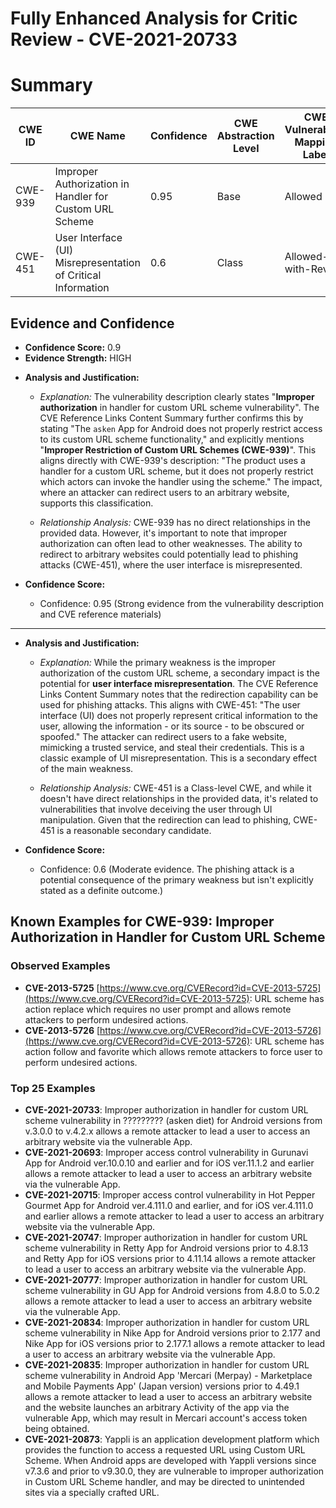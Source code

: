 # Fully Enhanced Analysis for Critic Review - CVE-2021-20733

# Summary
| CWE ID | CWE Name | Confidence | CWE Abstraction Level | CWE Vulnerability Mapping Label | CWE-Vulnerability Mapping Notes |
|---|---|---|---|---|---|
| CWE-939 | Improper Authorization in Handler for Custom URL Scheme | 0.95 | Base | Allowed | Primary CWE |
| CWE-451 | User Interface (UI) Misrepresentation of Critical Information | 0.6 | Class | Allowed-with-Review | Secondary Candidate |

## Evidence and Confidence

*   **Confidence Score:** 0.9
*   **Evidence Strength:** HIGH

- **Analysis and Justification:**  
  - *Explanation:* The vulnerability description clearly states "**Improper authorization** in handler for custom URL scheme vulnerability". The CVE Reference Links Content Summary further confirms this by stating "The `asken` App for Android does not properly restrict access to its custom URL scheme functionality," and explicitly mentions "**Improper Restriction of Custom URL Schemes (CWE-939)**". This aligns directly with CWE-939's description: "The product uses a handler for a custom URL scheme, but it does not properly restrict which actors can invoke the handler using the scheme." The impact, where an attacker can redirect users to an arbitrary website, supports this classification.
  
  - *Relationship Analysis:* CWE-939 has no direct relationships in the provided data. However, it's important to note that improper authorization can often lead to other weaknesses. The ability to redirect to arbitrary websites could potentially lead to phishing attacks (CWE-451), where the user interface is misrepresented.

- **Confidence Score:**  
  - Confidence: 0.95 (Strong evidence from the vulnerability description and CVE reference materials)

---
- **Analysis and Justification:**  
  - *Explanation:* While the primary weakness is the improper authorization of the custom URL scheme, a secondary impact is the potential for **user interface misrepresentation**. The CVE Reference Links Content Summary notes that the redirection capability can be used for phishing attacks. This aligns with CWE-451: "The user interface (UI) does not properly represent critical information to the user, allowing the information - or its source - to be obscured or spoofed." The attacker can redirect users to a fake website, mimicking a trusted service, and steal their credentials. This is a classic example of UI misrepresentation. This is a secondary effect of the main weakness.
  
  - *Relationship Analysis:* CWE-451 is a Class-level CWE, and while it doesn't have direct relationships in the provided data, it's related to vulnerabilities that involve deceiving the user through UI manipulation. Given that the redirection can lead to phishing, CWE-451 is a reasonable secondary candidate.

- **Confidence Score:**  
  - Confidence: 0.6 (Moderate evidence. The phishing attack is a potential consequence of the primary weakness but isn't explicitly stated as a definite outcome.)



## Known Examples for CWE-939: Improper Authorization in Handler for Custom URL Scheme
### Observed Examples
- **CVE-2013-5725** [https://www.cve.org/CVERecord?id=CVE-2013-5725](https://www.cve.org/CVERecord?id=CVE-2013-5725): URL scheme has action replace which requires no user prompt and allows remote attackers to perform undesired actions.
- **CVE-2013-5726** [https://www.cve.org/CVERecord?id=CVE-2013-5726](https://www.cve.org/CVERecord?id=CVE-2013-5726): URL scheme has action follow and favorite which allows remote attackers to force user to perform undesired actions.
### Top 25 Examples
- **CVE-2021-20733**: Improper authorization in handler for custom URL scheme vulnerability in ????????? (asken diet) for Android versions from v.3.0.0 to v.4.2.x allows a remote attacker to lead a user to access an arbitrary website via the vulnerable App.
- **CVE-2021-20693**: Improper access control vulnerability in Gurunavi App for Android ver.10.0.10 and earlier and for iOS ver.11.1.2 and earlier allows a remote attacker to lead a user to access an arbitrary website via the vulnerable App.
- **CVE-2021-20715**: Improper access control vulnerability in Hot Pepper Gourmet App for Android ver.4.111.0 and earlier, and for iOS ver.4.111.0 and earlier allows a remote attacker to lead a user to access an arbitrary website via the vulnerable App.
- **CVE-2021-20747**: Improper authorization in handler for custom URL scheme vulnerability in Retty App for Android versions prior to 4.8.13 and Retty App for iOS versions prior to 4.11.14 allows a remote attacker to lead a user to access an arbitrary website via the vulnerable App.
- **CVE-2021-20777**: Improper authorization in handler for custom URL scheme vulnerability in GU App for Android versions from 4.8.0 to 5.0.2 allows a remote attacker to lead a user to access an arbitrary website via the vulnerable App.
- **CVE-2021-20834**: Improper authorization in handler for custom URL scheme vulnerability in Nike App for Android versions prior to 2.177 and Nike App for iOS versions prior to 2.177.1 allows a remote attacker to lead a user to access an arbitrary website via the vulnerable App.
- **CVE-2021-20835**: Improper authorization in handler for custom URL scheme vulnerability in Android App 'Mercari (Merpay) - Marketplace and Mobile Payments App' (Japan version) versions prior to 4.49.1 allows a remote attacker to lead a user to access an arbitrary website and the website launches an arbitrary Activity of the app via the vulnerable App, which may result in Mercari account's access token being obtained.
- **CVE-2021-20873**: Yappli is an application development platform which provides the function to access a requested URL using Custom URL Scheme. When Android apps are developed with Yappli versions since v7.3.6 and prior to v9.30.0, they are vulnerable to improper authorization in Custom URL Scheme handler, and may be directed to unintended sites via a specially crafted URL.
